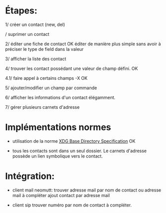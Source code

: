 # Étapes:

1/ créer un contact  (new, del)

/ suprimer un contact

2/ éditer une fiche de contact OK
éditer de manière plus simple sans avoir à préciser le type de field dans la valeur

3/ afficher la liste des contact

4/ trouver les contact possédant une valeur de champ défini. OK


4.1/ faire appel à certains champs -X OK



5/ ajouter/modifier un champ par commande

6/ afficher les informations d'un contact élégamment.

7/ gérer plusieurs carnets d'adresse

# Implémentations normes

- utilisation de la norme [XDG Base Directory Specification](https://specifications.freedesktop.org/basedir-spec/basedir-spec-latest.html) OK

- tous les contacts sont dans un seul dossier. Le carnets d'adresse possède un lien symbolique vers le contact.

# Intégration:

- client mail neomutt: 
trouver adresse mail par nom de contact ou adresse mail à compléter 
ajout contact par adresse mail

- client sip
trouver numéro par nom de contact à compléter.

